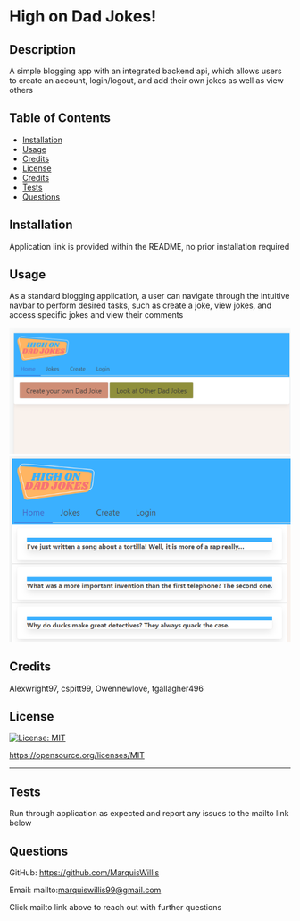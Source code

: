# High on Dad Jokes!

  ## Description
  
  A simple blogging app with an integrated backend api, which allows users to create an account, login/logout, and add their own jokes as well as view others 
  
  ## Table of Contents 
    
  - [Installation](#installation)
  - [Usage](#usage)
  - [Credits](#credits)
  - [License](#license)
  - [Credits](#credits)
  - [Tests](#tests)
  - [Questions](#questions)
  
  ## Installation
  
  Application link is provided within the README, no prior installation required
   
  ## Usage
  
  As a standard blogging application, a user can navigate through the intuitive navbar to perform desired tasks, such as create a joke, view jokes, and access specific jokes and view their comments
  

 ![Homepage for website](./assets/homepage.PNG)
 ![Joke page for website](./assets/jokepage.PNG)
     
  
  ## Credits
  
  Alexwright97, cspitt99, Owennewlove, tgallagher496
  
  ## License
  
  [![License: MIT](https://img.shields.io/badge/License-MIT-yellow.svg)](https://opensource.org/licenses/MIT)

  https://opensource.org/licenses/MIT

  ---
  
  ## Tests
  
  Run through application as expected and report any issues to the mailto link below

  ## Questions

  GitHub: https://github.com/MarquisWillis

  Email: mailto:marquiswillis99@gmail.com

  Click mailto link above to reach out with further questions

  
